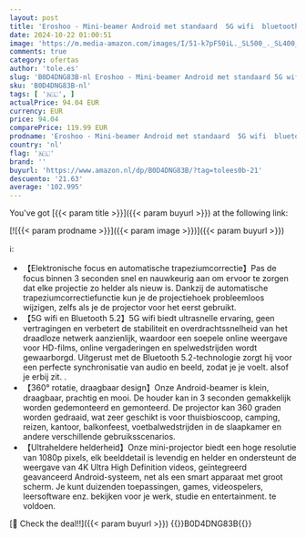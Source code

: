 ```yaml
---
layout: post
title: 'Eroshoo - Mini-beamer Android met standaard  5G wifi  bluetooth 5.2  beamer voor buiten  FHD 1080p video  led-projector 9000 lumen  200 inch  ondersteunt 4K P90 thuisbioscoop  compatibel met'
date: 2024-10-22 01:00:51
image: 'https://m.media-amazon.com/images/I/51-k7pF50iL._SL500_._SL400_.jpg'
comments: true
category: ofertas
author: 'tole.es'
slug: 'B0D4DNG83B-nl Eroshoo - Mini-beamer Android met standaard 5G wifi...'
sku: 'B0D4DNG83B-nl'
tags: [ '🇳🇱', ]
actualPrice: 94.04 EUR
currency: EUR
price: 94.04
comparePrice: 119.99 EUR
prodname: 'Eroshoo - Mini-beamer Android met standaard  5G wifi  bluetooth 5.2  beamer voor buiten  FHD 1080p video  led-projector 9000 lumen  200 inch  ondersteunt 4K P90 thuisbioscoop  compatibel met'
country: 'nl'
flag: '🇳🇱'
brand: ''
buyurl: 'https://www.amazon.nl/dp/B0D4DNG83B/?tag=tolees0b-21'
descuento: '21.63'
average: '102.995'
---
```


You've got [{{< param title >}}]({{< param buyurl >}}) at the following link:

[![{{< param prodname >}}]({{< param image >}})]({{< param buyurl >}})

ℹ️:

- 【Elektronische focus en automatische trapeziumcorrectie】Pas de focus binnen 3 seconden snel en nauwkeurig aan om ervoor te zorgen dat elke projectie zo helder als nieuw is. Dankzij de automatische trapeziumcorrectiefunctie kun je de projectiehoek probleemloos wijzigen, zelfs als je de projector voor het eerst gebruikt.
- 【5G wifi en Bluetooth 5.2】5G wifi biedt ultrasnelle ervaring, geen vertragingen en verbetert de stabiliteit en overdrachtssnelheid van het draadloze netwerk aanzienlijk, waardoor een soepele online weergave voor HD-films, online vergaderingen en spelwedstrijden wordt gewaarborgd. Uitgerust met de Bluetooth 5.2-technologie zorgt hij voor een perfecte synchronisatie van audio en beeld, zodat je je voelt. alsof je erbij zit. .
- 【360° rotatie, draagbaar design】Onze Android-beamer is klein, draagbaar, prachtig en mooi. De houder kan in 3 seconden gemakkelijk worden gedemonteerd en gemonteerd. De projector kan 360 graden worden gedraaid, wat zeer geschikt is voor thuisbioscoop, camping, reizen, kantoor, balkonfeest, voetbalwedstrijden in de slaapkamer en andere verschillende gebruiksscenarios.
- 【Ultraheldere helderheid】Onze mini-projector biedt een hoge resolutie van 1080p pixels, elk beelddetail is levendig en helder en ondersteunt de weergave van 4K Ultra High Definition videos, geïntegreerd geavanceerd Android-systeem, net als een smart apparaat met groot scherm. Je kunt duizenden toepassingen, games, videospelers, leersoftware enz. bekijken voor je werk, studie en entertainment. te voldoen.

[🛒 Check the deal!!]({{< param buyurl >}})
{{<world>}}B0D4DNG83B{{</world>}}
